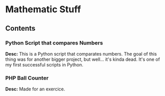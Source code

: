 # Mathematic Stuff
## Contents
### Python Script that compares Numbers
**Desc:** 
	This is a Python script that comparates numbers.
	The goal of this thing was for another bigger project, but well... it's kinda dead.
	It's one of my first successful scripts in Python.

### PHP Ball Counter
**Desc:**
	Made for an exercice.
